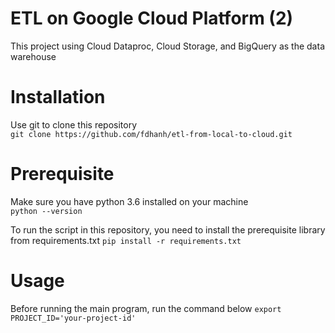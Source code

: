 # ETL on Google Cloud Platform (2)
This project using Cloud Dataproc, Cloud Storage, and BigQuery as the data warehouse

# Installation
Use git to clone this repository<br>
`git clone https://github.com/fdhanh/etl-from-local-to-cloud.git`

# Prerequisite
Make sure you have python 3.6 installed on your machine <br>
`python --version`

To run the script in this repository, you need to install the prerequisite library from requirements.txt
`pip install -r requirements.txt`

# Usage
Before running the main program, run the command below
`export PROJECT_ID='your-project-id'`